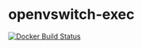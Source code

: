 # openvswitch-exec

[![Docker Build Status](https://img.shields.io/docker/build/sdnvortex/network-controller.svg)](https://hub.docker.com/r/sdnvortex/network-controller/)

